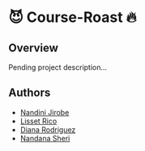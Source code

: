 # 😈 Course-Roast 🔥

## Overview
Pending project description...

## Authors
* [Nandini Jirobe](https://github.com/nandinijirobe) <br>
* [Lisset Rico](https://github.com/Liz581) <br>
* [Diana Rodriguez](https://github.com/drodr32) <br>
* [Nandana Sheri](https://github.com/nandanasheri) <br>
